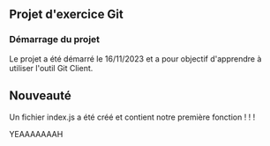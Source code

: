 ## Projet d'exercice Git

### Démarrage du projet

Le projet a été démarré le 16/11/2023 et a pour objectif d'apprendre à utiliser l'outil Git Client.

## Nouveauté

Un fichier index.js a été créé et contient notre première fonction ! ! !

YEAAAAAAAH